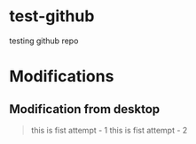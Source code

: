 # test-github
testing github repo

# Modifications
## Modification from desktop
> this is fist attempt - 1
> this is fist attempt - 2
